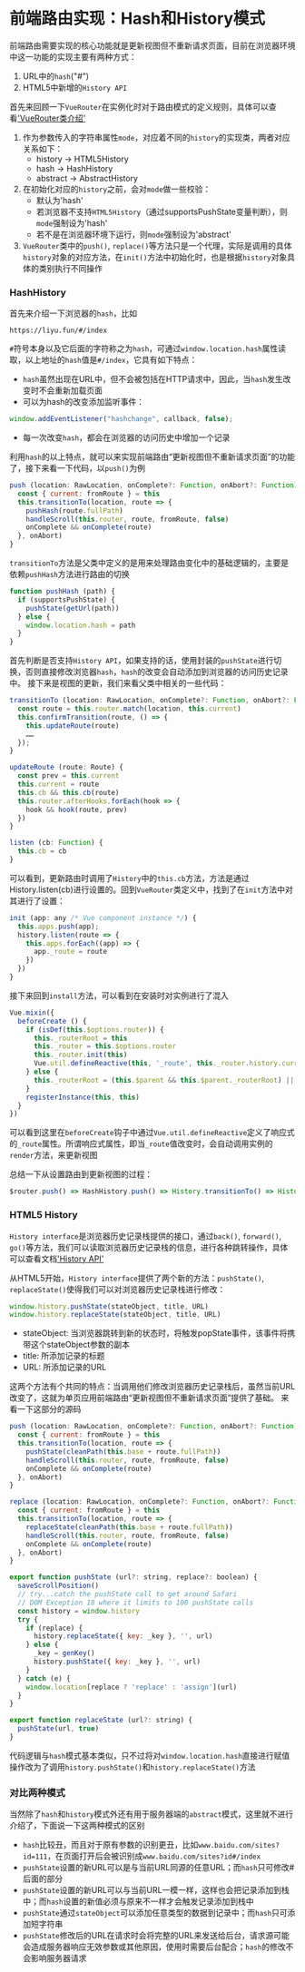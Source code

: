 # 前端路由实现：Hash和History模式

前端路由需要实现的核心功能就是更新视图但不重新请求页面，目前在浏览器环境中这一功能的实现主要有两种方式：
1. URL中的`hash`("#")
2. HTML5中新增的`History API`

首先来回顾一下`VueRouter`在实例化时对于路由模式的定义规则，具体可以查看['VueRouter类介绍'](https://github.com/gitliyu/vue-notes/blob/master/vue-router/router-define.md)
1. 作为参数传入的字符串属性`mode`，对应着不同的`history`的实现类，两者对应关系如下：
    - history -> HTML5History
    - hash -> HashHistory
    - abstract -> AbstractHistory
2. 在初始化对应的`history`之前，会对`mode`做一些校验：
    - 默认为'hash'
    - 若浏览器不支持`HTML5History`（通过supportsPushState变量判断），则`mode`强制设为'hash'
    - 若不是在浏览器环境下运行，则`mode`强制设为'abstract'
3. `VueRouter`类中的`push()`, `replace()`等方法只是一个代理，实际是调用的具体`history`对象的对应方法，在`init()`方法中初始化时，也是根据`history`对象具体的类别执行不同操作

### HashHistory
首先来介绍一下浏览器的`hash`，比如
```
https://liyu.fun/#/index
```
`#`符号本身以及它后面的字符称之为`hash`，可通过`window.location.hash`属性读取，以上地址的`hash`值是`#/index`，它具有如下特点：
- `hash`虽然出现在URL中，但不会被包括在HTTP请求中，因此，当`hash`发生改变时不会重新加载页面
- 可以为hash的改变添加监听事件：
```javascript
window.addEventListener("hashchange", callback, false);
```
- 每一次改变`hash`，都会在浏览器的访问历史中增加一个记录

利用`hash`的以上特点，就可以来实现前端路由“更新视图但不重新请求页面”的功能了，接下来看一下代码，以`push()`为例

```javascript
push (location: RawLocation, onComplete?: Function, onAbort?: Function) {
  const { current: fromRoute } = this
  this.transitionTo(location, route => {
    pushHash(route.fullPath)
    handleScroll(this.router, route, fromRoute, false)
    onComplete && onComplete(route)
  }, onAbort)
}
```
`transitionTo`方法是父类中定义的是用来处理路由变化中的基础逻辑的，主要是依赖`pushHash`方法进行路由的切换
```javascript
function pushHash (path) {
  if (supportsPushState) {
    pushState(getUrl(path))
  } else {
    window.location.hash = path
  }
}
```
首先判断是否支持`History API`，如果支持的话，使用封装的`pushState`进行切换，否则直接修改浏览器`hash`，`hash`的改变会自动添加到浏览器的访问历史记录中。
接下来是视图的更新，我们来看父类中相关的一些代码：
```javascript
transitionTo (location: RawLocation, onComplete?: Function, onAbort?: Function) {
  const route = this.router.match(location, this.current)
  this.confirmTransition(route, () => {
    this.updateRoute(route)
    ……
  });
}

updateRoute (route: Route) {
  const prev = this.current
  this.current = route
  this.cb && this.cb(route)
  this.router.afterHooks.forEach(hook => {
    hook && hook(route, prev)
  })
}

listen (cb: Function) {
  this.cb = cb
}
```
可以看到，更新路由时调用了`History`中的`this.cb`方法，方法是通过History.listen(cb)进行设置的。回到`VueRouter`类定义中，找到了在`init`方法中对其进行了设置：
```javascript
init (app: any /* Vue component instance */) {
  this.apps.push(app);
  history.listen(route => {
    this.apps.forEach((app) => {
      app._route = route
    })
  })
}
```
接下来回到`install`方法，可以看到在安装时对实例进行了混入
```javascript
Vue.mixin({
  beforeCreate () {
    if (isDef(this.$options.router)) {
      this._routerRoot = this
      this._router = this.$options.router
      this._router.init(this)
      Vue.util.defineReactive(this, '_route', this._router.history.current)
    } else {
      this._routerRoot = (this.$parent && this.$parent._routerRoot) || this
    }
    registerInstance(this, this)
  }
})
```
可以看到这里在`beforeCreate`钩子中通过`Vue.util.defineReactive`定义了响应式的`_route`属性。所谓响应式属性，即当`_route`值改变时，会自动调用实例的`render`方法，来更新视图

总结一下从设置路由到更新视图的过程：
```javascript
$router.push() => HashHistory.push() => History.transitionTo() => History.updateRoute() => vm.render()
```

### HTML5 History
`History interface`是浏览器历史记录栈提供的接口，通过`back()`, `forward()`, `go()`等方法，我们可以读取浏览器历史记录栈的信息，进行各种跳转操作，具体可以查看文档['History API'](https://developer.mozilla.org/zh-CN/docs/Web/API/History_API)

从HTML5开始，`History interface`提供了两个新的方法：`pushState()`, `replaceState()`使得我们可以对浏览器历史记录栈进行修改：
```javascript
window.history.pushState(stateObject, title, URL)
window.history.replaceState(stateObject, title, URL)
```
- stateObject: 当浏览器跳转到新的状态时，将触发popState事件，该事件将携带这个stateObject参数的副本
- title: 所添加记录的标题
- URL: 所添加记录的URL

这两个方法有个共同的特点：当调用他们修改浏览器历史记录栈后，虽然当前URL改变了，这就为单页应用前端路由“更新视图但不重新请求页面”提供了基础。
来看一下这部分的源码
```javascript
push (location: RawLocation, onComplete?: Function, onAbort?: Function) {
  const { current: fromRoute } = this
  this.transitionTo(location, route => {
    pushState(cleanPath(this.base + route.fullPath))
    handleScroll(this.router, route, fromRoute, false)
    onComplete && onComplete(route)
  }, onAbort)
}

replace (location: RawLocation, onComplete?: Function, onAbort?: Function) {
  const { current: fromRoute } = this
  this.transitionTo(location, route => {
    replaceState(cleanPath(this.base + route.fullPath))
    handleScroll(this.router, route, fromRoute, false)
    onComplete && onComplete(route)
  }, onAbort)
}

export function pushState (url?: string, replace?: boolean) {
  saveScrollPosition()
  // try...catch the pushState call to get around Safari
  // DOM Exception 18 where it limits to 100 pushState calls
  const history = window.history
  try {
    if (replace) {
      history.replaceState({ key: _key }, '', url)
    } else {
      _key = genKey()
      history.pushState({ key: _key }, '', url)
    }
  } catch (e) {
    window.location[replace ? 'replace' : 'assign'](url)
  }
}

export function replaceState (url?: string) {
  pushState(url, true)
}
```
代码逻辑与`hash`模式基本类似，只不过将对`window.location.hash`直接进行赋值操作改为了调用`history.pushState()`和`history.replaceState()`方法

### 对比两种模式
当然除了`hash`和`history`模式外还有用于服务器端的`abstract`模式，这里就不进行介绍了，下面说一下这两种模式的区别
- `hash`比较丑，而且对于原有参数的识别更丑，比如`www.baidu.com/sites?id=111`，在页面打开后会被识别成`www.baidu.com/sites?id#/index`
- `pushState`设置的新URL可以是与当前URL同源的任意URL；而`hash`只可修改#后面的部分
- `pushState`设置的新URL可以与当前URL一模一样，这样也会把记录添加到栈中；而`hash`设置的新值必须与原来不一样才会触发记录添加到栈中
- `pushState`通过`stateObject`可以添加任意类型的数据到记录中；而`hash`只可添加短字符串
- `pushState`修改后的URL在请求时会将完整的URL来发送给后台，请求源可能会造成服务器响应无效参数或其他原因，使用时需要后台配合；`hash`的修改不会影响服务器请求
